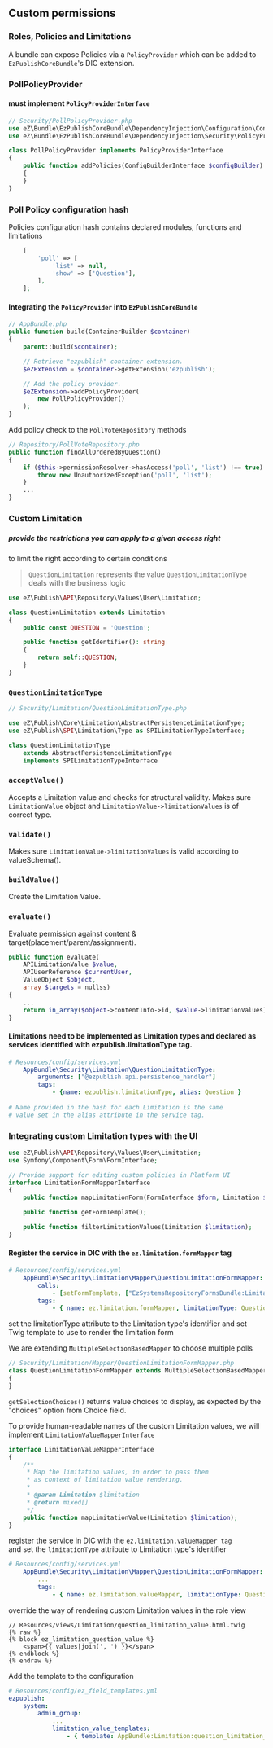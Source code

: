 ## Custom permissions
### Roles, Policies and Limitations


A bundle can expose Policies via a `PolicyProvider` which can be added to `EzPublishCoreBundle`'s DIC extension.


### PollPolicyProvider
#### must implement `PolicyProviderInterface`
```php
// Security/PollPolicyProvider.php
use eZ\Bundle\EzPublishCoreBundle\DependencyInjection\Configuration\ConfigBuilderInterface;
use eZ\Bundle\EzPublishCoreBundle\DependencyInjection\Security\PolicyProvider\PolicyProviderInterface;

class PollPolicyProvider implements PolicyProviderInterface
{
    public function addPolicies(ConfigBuilderInterface $configBuilder)
    {
    }
}
```


### Poll Policy configuration hash
Policies configuration hash contains declared modules, functions and limitations
```php
    [
        'poll' => [
            'list' => null,
            'show' => ['Question'],
        ],
    ];
```


#### Integrating the `PolicyProvider` into `EzPublishCoreBundle`
```php
// AppBundle.php
public function build(ContainerBuilder $container)
{
    parent::build($container);

    // Retrieve "ezpublish" container extension.
    $eZExtension = $container->getExtension('ezpublish');

    // Add the policy provider.
    $eZExtension->addPolicyProvider(
        new PollPolicyProvider()
    );
}
```


Add policy check to the `PollVoteRepository` methods

```php
// Repository/PollVoteRepository.php
public function findAllOrderedByQuestion()
{
    if ($this->permissionResolver->hasAccess('poll', 'list') !== true) {
        throw new UnauthorizedException('poll', 'list');
    }
    ...
}
```

### Custom Limitation
##### provide the restrictions you can apply to a given access right 
to limit the right according to certain conditions
> `QuestionLimitation` represents the value
> `QuestionLimitationType` deals with the business logic


```php
use eZ\Publish\API\Repository\Values\User\Limitation;

class QuestionLimitation extends Limitation
{
    public const QUESTION = 'Question';

    public function getIdentifier(): string
    {
        return self::QUESTION;
    }
}
```


### `QuestionLimitationType` 
```php
// Security/Limitation/QuestionLimitationType.php

use eZ\Publish\Core\Limitation\AbstractPersistenceLimitationType;
use eZ\Publish\SPI\Limitation\Type as SPILimitationTypeInterface;

class QuestionLimitationType 
    extends AbstractPersistenceLimitationType 
    implements SPILimitationTypeInterface
```


### `acceptValue()` 
Accepts a Limitation value and checks for structural validity. Makes sure 
`LimitationValue` object and `LimitationValue->limitationValues` is of correct type.


### `validate()` 
Makes sure `LimitationValue->limitationValues` is valid according to valueSchema().


### `buildValue()` 
Create the Limitation Value.


### `evaluate()`
Evaluate permission against content & target(placement/parent/assignment).

```php
public function evaluate(
    APILimitationValue $value, 
    APIUserReference $currentUser,
    ValueObject $object, 
    array $targets = nullss)
{
    ...
    return in_array($object->contentInfo->id, $value->limitationValues);
}
```


#### Limitations need to be implemented as Limitation types and declared as services identified with ezpublish.limitationType tag. 

```yml
# Resources/config/services.yml
    AppBundle\Security\Limitation\QuestionLimitationType:
        arguments: ["@ezpublish.api.persistence_handler"]
        tags:
            - {name: ezpublish.limitationType, alias: Question }
            
# Name provided in the hash for each Limitation is the same 
# value set in the alias attribute in the service tag.

```


### Integrating custom Limitation types with the UI

```php
use eZ\Publish\API\Repository\Values\User\Limitation;
use Symfony\Component\Form\FormInterface;

// Provide support for editing custom policies in Platform UI
interface LimitationFormMapperInterface
{
    public function mapLimitationForm(FormInterface $form, Limitation $data);

    public function getFormTemplate();

    public function filterLimitationValues(Limitation $limitation);
}
```


#### Register the service in DIC with the `ez.limitation.formMapper` tag 

```yml
# Resources/config/services.yml
    AppBundle\Security\Limitation\Mapper\QuestionLimitationFormMapper:
        calls:
            - [setFormTemplate, ["EzSystemsRepositoryFormsBundle:Limitation:base_limitation_values.html.twig"]]
        tags:
            - { name: ez.limitation.formMapper, limitationType: Question }
```
set the limitationType attribute to the Limitation type's identifier and set Twig template to use to render the limitation form


We are extending `MultipleSelectionBasedMapper` to choose multiple polls
```php
// Security/Limitation/Mapper/QuestionLimitationFormMapper.php
class QuestionLimitationFormMapper extends MultipleSelectionBasedMapper implements LimitationValueMapperInterface
{
}
```


`getSelectionChoices()` returns value choices to display, as expected by the "choices" option from Choice field.


To provide human-readable names of the custom Limitation values, we will implement `LimitationValueMapperInterface`
```php
interface LimitationValueMapperInterface
{
    /**
     * Map the limitation values, in order to pass them 
     * as context of limitation value rendering.
     *
     * @param Limitation $limitation
     * @return mixed[]
     */
    public function mapLimitationValue(Limitation $limitation);
}
```


register the service in DIC with the `ez.limitation.valueMapper tag`  
and set the `limitationType` attribute to Limitation type's identifier
```yml
# Resources/config/services.yml
    AppBundle\Security\Limitation\Mapper\QuestionLimitationFormMapper:
        ...
        tags:
            - { name: ez.limitation.valueMapper, limitationType: Question }
```


override the way of rendering custom Limitation values in the role view
```twig
// Resources/views/Limitation/question_limitation_value.html.twig
{% raw %}
{% block ez_limitation_question_value %}
    <span>{{ values|join(', ') }}</span>
{% endblock %}
{% endraw %}

```


Add the template to the configuration
```yml
# Resources/config/ez_field_templates.yml
ezpublish:
    system:
        admin_group:
            ...
            limitation_value_templates:
                - { template: AppBundle:Limitation:question_limitation_value.html.twig, priority: 0 }
```